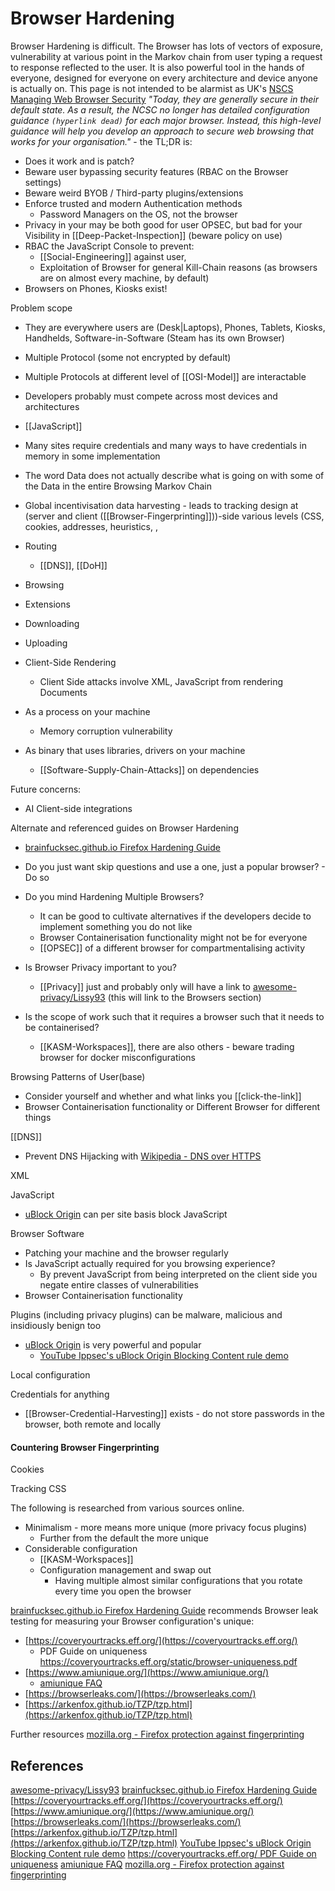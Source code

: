 # Browser Hardening

Browser Hardening is difficult. The Browser has lots of vectors of exposure, vulnerability at various point in the Markov chain from user typing a request to response reflected to the user. It is also powerful tool in the hands of everyone, designed for everyone on every architecture and device anyone is actually on. This page is not intended to be alarmist as UK's [NSCS Managing Web Browser Security](https://www.ncsc.gov.uk/collection/device-security-guidance/policies-and-settings/managing-web-browser-security) *"Today, they are generally secure in their default state. As a result, the NCSC no longer has detailed configuration guidance `(hyperlink dead)` for each major browser. Instead, this high-level guidance will help you develop an approach to secure web browsing that works for your organisation."*  - the TL;DR is:
- Does it work and is patch?
- Beware user bypassing security features (RBAC on the Browser settings)
- Beware weird BYOB / Third-party plugins/extensions 
- Enforce trusted and modern Authentication methods
	- Password Managers on the OS, not the browser
- Privacy in your may be both good for user OPSEC, but bad for your Visibility in [[Deep-Packet-Inspection]] (beware policy on use) 
- RBAC the JavaScript Console to prevent:
	- [[Social-Engineering]] against user,
	- Exploitation of Browser for general Kill-Chain reasons (as browsers are on almost every machine, by default) 
- Browsers on Phones, Kiosks exist! 

Problem scope
- They are everywhere users are (Desk|Laptops), Phones, Tablets, Kiosks, Handhelds, Software-in-Software (Steam has its own Browser) 
- Multiple Protocol (some not encrypted by default)
- Multiple Protocols at different level of [[OSI-Model]] are interactable
- Developers probably must compete across most devices and architectures
- [[JavaScript]]
- Many sites require credentials and many ways to have credentials in memory in some implementation
- The word Data does not actually describe what is going on with some of the Data in the entire Browsing Markov Chain
- Global incentivisation data harvesting - leads to tracking design at (server and client ([[Browser-Fingerprinting]]))-side various levels (CSS, cookies, addresses, heuristics, , 


- Routing
	- [[DNS]], [[DoH]]
- Browsing
- Extensions
- Downloading
- Uploading
- Client-Side Rendering
	- Client Side attacks involve XML, JavaScript  from rendering Documents
- As a process on your machine
	- Memory corruption vulnerability
- As binary that uses libraries, drivers on your machine
	- [[Software-Supply-Chain-Attacks]] on dependencies 

Future concerns:
- AI Client-side integrations 



Alternate and referenced guides on Browser Hardening
- [brainfucksec.github.io Firefox Hardening Guide](https://brainfucksec.github.io/firefox-hardening-guide)


- Do you just want skip questions and use a one, just a popular browser? - Do so
- Do you mind Hardening Multiple Browsers?
	- It can be good to cultivate alternatives if the developers decide to implement something you do not like
	- Browser Containerisation functionality might not be for everyone
	- [[OPSEC]] of a different browser for compartmentalising activity
- Is Browser Privacy important to you?
	- [[Privacy]] just and probably only will have a link to [awesome-privacy/Lissy93](https://github.com/Lissy93/awesome-privacy?tab=readme-ov-file#browsers) (this will link to the Browsers section)
- Is the scope of work such that it requires a browser such that it needs to be containerised?
	- [[KASM-Workspaces]], there are also others - beware trading browser for docker misconfigurations  


Browsing Patterns of User(base)
- Consider yourself and whether and what links you [[click-the-link]]
- Browser Containerisation functionality or Different Browser for different things

[[DNS]]
- Prevent DNS Hijacking with [Wikipedia - DNS over HTTPS](https://en.wikipedia.org/wiki/DNS_over_HTTPS)





XML 

JavaScript
- [uBlock Origin](https://addons.mozilla.org/en-US/firefox/addon/ublock-origin/) can per site basis block JavaScript

Browser Software
- Patching your machine and the browser regularly
- Is JavaScript actually required for you browsing experience?
	- By prevent JavaScript from being interpreted on the client side you negate entire classes of vulnerabilities
- Browser Containerisation functionality

Plugins (including privacy plugins) can be malware, malicious and insidiously benign too
- [uBlock Origin](https://addons.mozilla.org/en-US/firefox/addon/ublock-origin/) is very powerful and popular
	- [YouTube Ippsec's uBlock Origin Blocking Content rule demo](https://www.youtube.com/watch?v=Qzb1j-L1n7o)

Local configuration

Credentials for anything
- [[Browser-Credential-Harvesting]] exists - do not store passwords in the browser, both remote and locally

#### Countering Browser Fingerprinting 


Cookies

Tracking CSS



The following is researched from various sources online.
- Minimalism - more means more unique (more privacy focus plugins)
	- Further from the default the more unique
- Considerable configuration
	- [[KASM-Workspaces]]
	- Configuration management and swap out
		- Having multiple almost similar configurations that you rotate every time you open the browser

[brainfucksec.github.io Firefox Hardening Guide](https://brainfucksec.github.io/firefox-hardening-guide) recommends Browser leak testing for measuring your Browser configuration's unique:
- [https://coveryourtracks.eff.org/](https://coveryourtracks.eff.org/)
	- PDF Guide on uniqueness  https://coveryourtracks.eff.org/static/browser-uniqueness.pdf
- [https://www.amiunique.org/](https://www.amiunique.org/)
	- [amiunique FAQ](https://www.amiunique.org/faq)
- [https://browserleaks.com/](https://browserleaks.com/)
- [https://arkenfox.github.io/TZP/tzp.html](https://arkenfox.github.io/TZP/tzp.html)

Further resources
[mozilla.org - Firefox protection against fingerprinting](https://support.mozilla.org/en-US/kb/firefox-protection-against-fingerprinting)




## References

[awesome-privacy/Lissy93](https://github.com/Lissy93/awesome-privacy?tab=readme-ov-file#browsers)
[brainfucksec.github.io Firefox Hardening Guide](https://brainfucksec.github.io/firefox-hardening-guide)
[https://coveryourtracks.eff.org/](https://coveryourtracks.eff.org/)
[https://www.amiunique.org/](https://www.amiunique.org/)
[https://browserleaks.com/](https://browserleaks.com/)
[https://arkenfox.github.io/TZP/tzp.html](https://arkenfox.github.io/TZP/tzp.html)
[YouTube Ippsec's uBlock Origin Blocking Content rule demo](https://www.youtube.com/watch?v=Qzb1j-L1n7o)
[https://coveryourtracks.eff.org/ PDF Guide on uniqueness](https://coveryourtracks.eff.org/static/browser-uniqueness.pdf)
[amiunique FAQ](https://www.amiunique.org/faq)
[mozilla.org - Firefox protection against fingerprinting](https://support.mozilla.org/en-US/kb/firefox-protection-against-fingerprinting)
